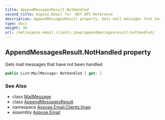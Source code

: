 ```yaml
---
title: AppendMessagesResult.NotHandled
second_title: Aspose.Email for .NET API Reference
description: AppendMessagesResult property. Gets mail messages that have not been handled
type: docs
weight: 30
url: /net/aspose.email.clients.imap/appendmessagesresult/nothandled/
---
```

## AppendMessagesResult.NotHandled property

Gets mail messages that have not been handled

```csharp
public List<MailMessage> NotHandled { get; }
```

### See Also

* class [MailMessage](../../../aspose.email/mailmessage/)
* class [AppendMessagesResult](../)
* namespace [Aspose.Email.Clients.Imap](../../appendmessagesresult/)
* assembly [Aspose.Email](../../../)


